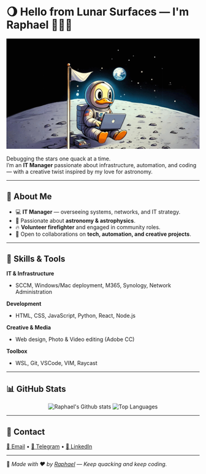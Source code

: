 # 🌖 Hello from Lunar Surfaces — I'm Raphael 👨‍💻🚀

![Duck on the Moon Coding](https://raw.githubusercontent.com/rphlr/rphlr/main/imgs/Duckstronaut_Coding_Odyssey.gif)

Debugging the stars one quack at a time.  
I’m an **IT Manager** passionate about infrastructure, automation, and coding — with a creative twist inspired by my love for astronomy.

---

## 🦆 About Me
- 💻 **IT Manager** — overseeing systems, networks, and IT strategy.
- 🌌 Passionate about **astronomy & astrophysics**.
- 🔥 **Volunteer firefighter** and engaged in community roles.
- 🤝 Open to collaborations on **tech, automation, and creative projects**.

---

## 🚀 Skills & Tools

**IT & Infrastructure**  
- SCCM, Windows/Mac deployment, M365, Synology, Network Administration

**Development**  
- HTML, CSS, JavaScript, Python, React, Node.js

**Creative & Media**  
- Web design, Photo & Video editing (Adobe CC)

**Toolbox**  
- WSL, Git, VSCode, VIM, Raycast

---

## 📊 GitHub Stats

<div align="center">
	<img src="https://github-readme-stats.vercel.app/api?username=rphlr&show_icons=true&locale=en&layout=compact&line_height=20&title_color=7A7ADB&icon_color=2234AE&text_color=D3D3D3&bg_color=0,000000,130F40" alt="Raphael's Github stats">
  <img src="https://github-readme-stats.vercel.app/api/top-langs/?username=rphlr&layout=compact&theme=midnight-purple" alt="Top Languages" />
</div>

---

## 📡 Contact
[📧 Email](mailto:contact@rphlr.ch) • [💬 Telegram](https://SuisseLibre.t.me) • [💼 LinkedIn](https://www.linkedin.com/in/rphlr)

---

🦆 _Made with ❤️ by [Raphael](https://github.com/rphlr) — Keep quacking and keep coding._